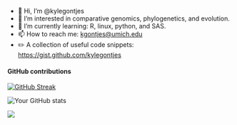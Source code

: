 - 👋 Hi, I’m @kylegontjes
- 👀 I’m interested in comparative genomics, phylogenetics, and evolution.
- 🌱 I’m currently learning: R, linux, python, and SAS.
- 📫 How to reach me: kgontjes@umich.edu
- :pencil2: A collection of useful code snippets: https://gist.github.com/kylegontjes

<h4> GitHub contributions </h4>

[![GitHub Streak](https://github-readme-streak-stats.herokuapp.com?user=kylegontjes&theme=dark&ring=fb4362&file=fb4362&currStreakNum=fb4362&currStreakLabel=fb4362&hide_border=true)](https://git.io/streak-stats)

![Your GitHub stats](https://github-readme-stats.vercel.app/api?username=kylegontjes&hide_border=true&show_icons=true&bg_color=151515&title_color=fb4362&icon_color=fb4362&text_bold=false&text_color=9e9e9e)

![](https://komarev.com/ghpvc/?username=kylegontjes&color=red)

